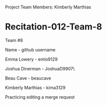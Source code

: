 Project Team Members: Kimberly Marthias

# Recitation-012-Team-8

Team #8

Name - github username

Emma Lowery - emlo9129

Joshua Dinerman - JoshuaD9907\

Beau Cave - beaucave

Kimberly Marthias - kima3129


Practicing editing a merge request
